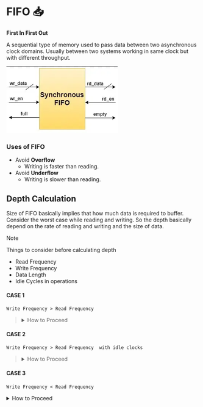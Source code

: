# FIFO 📥

**First In First Out**

A sequential type of memory used to pass data between two asynchronous clock domains. Usually between two systems working in same clock but with different throughput. 

![alt text](image.png)

### Uses of FIFO

- Avoid **Overflow**
  - Writing is faster than reading.
- Avoid **Underflow**
  - Writing is slower than reading.

## Depth Calculation

Size of FIFO basically implies that how much data is required to buffer.
Consider the worst case while reading and writing. So the depth basically depend on the rate of reading and writing and the size of data.

> [!NOTE]
> Things to consider before calculating depth
> - Read Frequency
> - Write Frequency
> - Data Length
> - Idle Cycles in operations

#### CASE 1
~~~
Write Frequency > Read Frequency
~~~

> <details>
>     <summary>How to Proceed</summary>
> 
> ```
> F write = 80MHz   F read = 50Mz   Burst Length = 120
> Consider no idle cycle between
> ```
>
> 
> Time required to write one data item  = $\frac{1}{F_w}$ = $\frac{1}{80M}$ = 12.5 ns
>
> Time required for writing whole data = 120 * 12.5 = 1500 ns
>
> Time required to read one data item   = $\frac{1}{F_r}$ = $\frac{1}{50M}$ = 20 ns
>
> Number of data read during 1500ns  =  $\frac{1500}{20}$ = 75
>
> Number of Data needed to store in FIFO = 120(Total data) - 75(read Data) = 45
>
> 
> </details>



#### CASE 2
~~~
Write Frequency > Read Frequency  with idle clocks
~~~

> <details>
>     <summary>How to Proceed</summary>
>
> ```
> F write = 80MHz   F read = 50Mz   Burst Length = 120
> 1 Idle clock between successive writes
> 3 Idle clock between successive reads
> ```
>
> 
> Time required to write one data item with considering idle   = $2*\frac{1}{F_w}$ = $\frac{2}{80M}$ = 25 ns
>
> Time required for writing whole data = 120 * 25 = 3000 ns
>
> Time required to read one data item with considering idle  = $4*\frac{1}{F_r}$ = $\frac{4}{50M}$ = 80 ns
>
> Number of data read during 1500ns  =  $\frac{3000}{80}$ = 37.5 = 37
>
> Number of Data needed to store in FIFO = 120(Total data) - 37(read Data) = 83
> 
> </details>


#### CASE 3
~~~
Write Frequency < Read Frequency
~~~

<details>
    <summary>How to Proceed</summary>
    Depth of 1 is sufficient.
</details>
